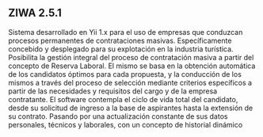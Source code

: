 ## ZIWA 2.5.1
Sistema desarrollado en Yii 1.x para el uso de empresas que conduzcan procesos permanentes de contrataciones masivas. Específicamente concebido y desplegado para su explotación en la industria turística. Posibilita la gestión integral del proceso de contratación masiva a partir del concepto de Reserva Laboral. El mismo se basa en la obtención automática de los candidatos óptimos para cada propuesta, y la conducción de los mismos a través del proceso de selección mediante criterios específicos a partir de las necesidades y requisitos del cargo y de la empresa contratante. El software contempla el ciclo de vida total del candidato, desde su solicitud de ingreso a la base de aspirantes hasta la extensión de su contrato. Pasando por una actualización constante de sus datos personales, técnicos y laborales, con un concepto de historial dinámico 
